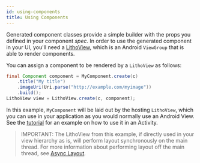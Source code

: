 ```yaml
---
id: using-components
title: Using Components
---
```

Generated component classes provide a simple builder with the props you defined in your component *spec*. In order to use the generated component in your UI, you'll need a [LithoView](/javadoc/com/facebook/litho/LithoView), which is an Android `ViewGroup` that is able to render components.

You can assign a component to be rendered by a `LithoView` as follows:

```java
final Component component = MyComponent.create(c)
    .title("My title")
    .imageUri(Uri.parse("http://example.com/myimage"))
    .build();
LithoView view = LithoView.create(c, component);
```

In this example, `MyComponent` will be laid out by the hosting `LithoView`, which you can use in your application as you would normally use an Android View. See the [tutorial](/docs/tutorial) for an example on how to use it in an Activity.

> IMPORTANT: The LithoView from this example, if directly used in your view hierarchy as is, will perform layout synchronously on the main thread.
For more information about performing layout off the main thread, see [Async Layout](/docs/asynchronous-layout).



